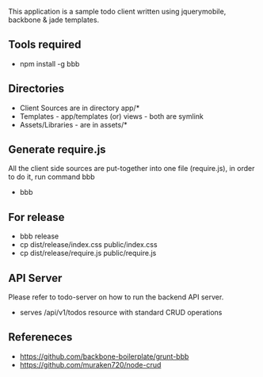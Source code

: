 This application is a sample todo client written using jquerymobile, backbone & jade templates. 

## Tools required
  * npm install -g bbb

## Directories
  * Client Sources are in directory app/*
  * Templates - app/templates (or) views - both are symlink
  * Assets/Libraries - are in assets/*

## Generate require.js
All the client side sources are put-together into one file (require.js), in order to do it, run command bbb
  * bbb

## For release
  * bbb release
  * cp dist/release/index.css public/index.css
  * cp dist/release/require.js public/require.js

## API Server
Please refer to todo-server on how to run the backend API server.
  * serves /api/v1/todos resource with standard CRUD operations

## Refereneces
  * https://github.com/backbone-boilerplate/grunt-bbb
  * https://github.com/muraken720/node-crud

